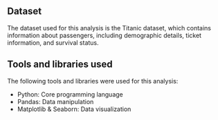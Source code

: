 ## Dataset

The dataset used for this analysis is the Titanic dataset, which contains information about passengers, including demographic details, ticket information, and survival status.

## Tools and libraries used

The following tools and libraries were used for this analysis:

* Python: Core programming language
* Pandas: Data manipulation
* Matplotlib & Seaborn: Data visualization

